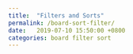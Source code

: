 ```yaml
---
title:  "Filters and Sorts"
permalink: /board-sort-filter/
date:   2019-07-10 15:50:00 +0800
categories: board filter sort
---
```

